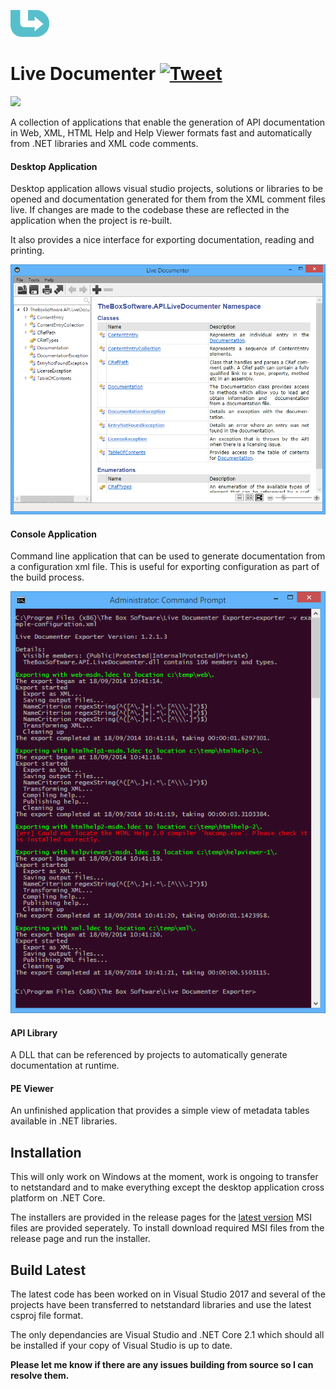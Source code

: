 ![Live Documenter](/readme/images/logo.png)

# Live Documenter [![Tweet](https://img.shields.io/twitter/url/http/shields.io.svg?style=social)](https://twitter.com/intent/tweet?text=Check%20out%20Live%20Documenter%20on%20GitHub.%20.NET%20documentation%20generator&url=https://github.com/barry-jones/live-documenter&hashtags=.net,xml_comments,documentation,generator,developers)

[![](https://img.shields.io/github/release/barry-jones/live-documenter.svg)](https://github.com/barry-jones/live-documenter/releases/tag/v2.0.5)

A collection of applications that enable the generation of API documentation in Web, XML, HTML Help and Help Viewer formats fast and automatically from .NET libraries and XML code comments.

#### Desktop Application
Desktop application allows visual studio projects, solutions or libraries to be opened and documentation
generated for them from the XML comment files live. If changes are made to the codebase these are reflected
in the application when the project is re-built.

It also provides a nice interface for exporting documentation, reading and printing.

![Live Documenter](/readme/images/ld-open-docs.png)

#### Console Application
Command line application that can be used to generate documentation from a configuration xml file. This is 
useful for exporting configuration as part of the build process.

![Live Documenter](/readme/images/command-line-output.png)

#### API Library
A DLL that can be referenced by projects to automatically generate documentation at runtime.

#### PE Viewer
An unfinished application that provides a simple view of metadata tables available in .NET libraries.

## Installation
This will only work on Windows at the moment, work is ongoing to transfer to netstandard and to make everything except the desktop application cross platform on .NET Core.

The installers are provided in the release pages for the [latest version](https://github.com/barry-jones/live-documenter/releases) MSI files are provided seperately. To install download required MSI files from the release page and run the installer.

## Build Latest
The latest code has been worked on in Visual Studio 2017 and several of the projects have been transferred to netstandard libraries and use the latest csproj file format.

The only dependancies are Visual Studio and .NET Core 2.1 which should all be installed if your copy of Visual Studio is up to date.

__Please let me know if there are any issues building from source so I can resolve them.__

